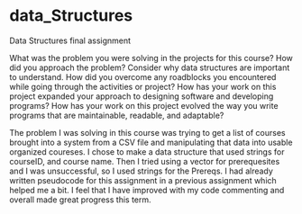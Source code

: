 # data_Structures
Data Structures final assignment

What was the problem you were solving in the projects for this course?
How did you approach the problem? Consider why data structures are important to understand.
How did you overcome any roadblocks you encountered while going through the activities or project?
How has your work on this project expanded your approach to designing software and developing programs?
How has your work on this project evolved the way you write programs that are maintainable, readable, and adaptable?

The problem I was solving in this course was trying to get a list of courses brought into a system from a CSV file and manipulating that data into usable organized coureses. I chose to make a data structure that used strings for courseID, and course name. Then I tried using a vector for prerequesites and I was unsuccessful, so I used strings for the Prereqs. I had already written pseudocode for this assignment in a previous assignment which helped me a bit. I feel that I have improved with my code commenting and overall made great progress this term.
